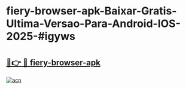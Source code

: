 # fiery-browser-apk-Baixar-Gratis-Ultima-Versao-Para-Android-IOS-2025-#igyws

# <h2><a href="https://ainizakaria.my?title=fiery-browser-apk&ref=24M">🔗👉 🔴 fiery-browser-apk</a></h2>

[![acn](https://github.com/user-attachments/assets/0f9c940e-d8b0-45ae-aac7-cd30a18b3e1c)](https://ainizakaria.my?title=fiery-browser-apk&ref=24M)

